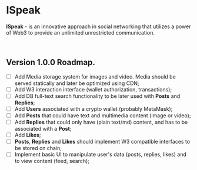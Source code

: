 # ISpeak

**ISpeak** - is an innovative approach in social networking that utilizes a power of Web3 to provide an unlimited unrestricted communication.

<br />

## Version 1.0.0 Roadmap.

- [ ] Add Media storage system for images and video. Media should be served statically and later be optimized using CDN;
- [ ] Add W3 interaction interface (wallet authorization, transactions);
- [ ] Add DB full-text search functionality to be later used with **Posts** and **Replies**;
- [ ] Add **Users** associated with a crypto wallet (probably MetaMask);
- [ ] Add **Posts** that could have text and multimedia content (image or video);
- [ ] Add **Replies** that could only have (plain text/md) content, and has to be associated with a **Post**;
- [ ] Add **Likes**;
- [ ] **Posts**, **Replies** and **Likes** should implement W3 compatible interfaces to be stored on chain;
- [ ] Implement basic UI to manipulate user's data (posts, replies, likes) and to view content (feed, search);